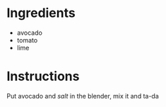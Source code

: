 # Ingredients
- avocado
- tomato
- lime

# Instructions
Put avocado and *salt*  in the blender, mix it and ta-da

